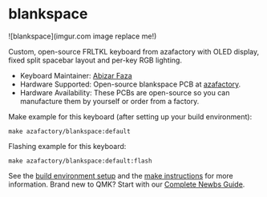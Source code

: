 # blankspace

![blankspace](imgur.com image replace me!)

Custom, open-source FRLTKL keyboard from azafactory with OLED display, fixed split spacebar layout and per-key RGB lighting.

* Keyboard Maintainer: [Abizar Faza](https://github.com/azaffaza)
* Hardware Supported: Open-source blankspace PCB at [azafactory](https://github.com/azaffaza/azafactory).
* Hardware Availability: These PCBs are open-source so you can manufacture them by yourself or order from a factory.

Make example for this keyboard (after setting up your build environment):

    make azafactory/blankspace:default

Flashing example for this keyboard:

    make azafactory/blankspace:default:flash

See the [build environment setup](https://docs.qmk.fm/#/getting_started_build_tools) and the [make instructions](https://docs.qmk.fm/#/getting_started_make_guide) for more information. Brand new to QMK? Start with our [Complete Newbs Guide](https://docs.qmk.fm/#/newbs).
